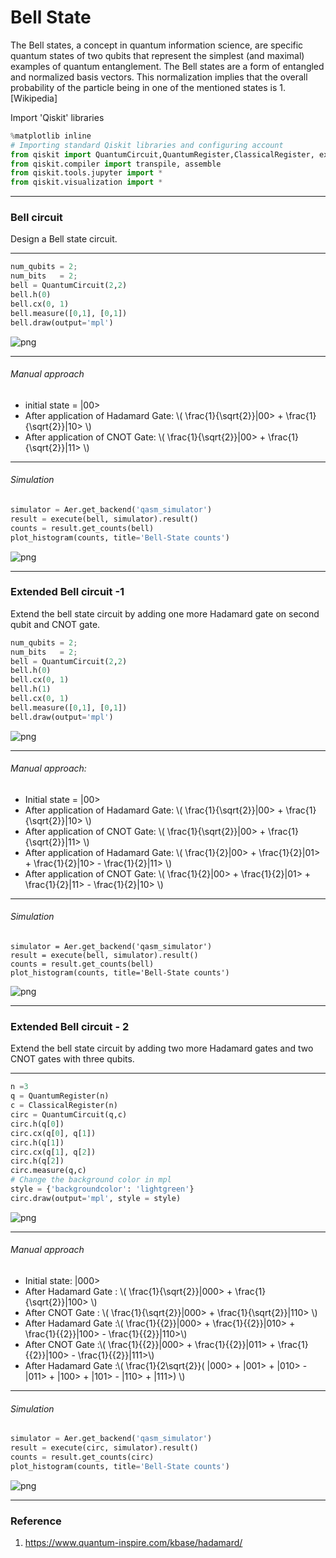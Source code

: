 

# Bell State

The Bell states, a concept in quantum information science, are specific quantum states of two qubits that represent the simplest (and maximal) examples of quantum entanglement. The Bell states are a form of entangled and normalized basis vectors. This normalization implies that the overall probability of the particle being in one of the mentioned states is 1.[Wikipedia]

Import 'Qiskit' libraries

```python
%matplotlib inline
# Importing standard Qiskit libraries and configuring account
from qiskit import QuantumCircuit,QuantumRegister,ClassicalRegister, execute, Aer, IBMQ
from qiskit.compiler import transpile, assemble
from qiskit.tools.jupyter import *
from qiskit.visualization import *
```

--------

### Bell circuit

Design a Bell state circuit.

--------

```python
num_qubits = 2;
num_bits   = 2;
bell = QuantumCircuit(2,2)
bell.h(0)
bell.cx(0, 1)
bell.measure([0,1], [0,1])
bell.draw(output='mpl')
```

![png](output_2_0.png)

------------

###### Manual approach

- initial state = |00>
- After application of Hadamard Gate: \\( \frac{1}{\sqrt{2}}|00> + \frac{1}{\sqrt{2}}|10> \\)
- After application of CNOT Gate: \\( \frac{1}{\sqrt{2}}|00> + \frac{1}{\sqrt{2}}|11> \\)

------------

###### Simulation 

```python
simulator = Aer.get_backend('qasm_simulator')
result = execute(bell, simulator).result()
counts = result.get_counts(bell)
plot_histogram(counts, title='Bell-State counts')
```

![png](output_5_0.png)

-------------

### Extended Bell circuit -1


Extend the bell state circuit by adding one more Hadamard gate on second qubit and CNOT gate.

```python
num_qubits = 2;
num_bits   = 2;
bell = QuantumCircuit(2,2)
bell.h(0)
bell.cx(0, 1)
bell.h(1)
bell.cx(0, 1)
bell.measure([0,1], [0,1])
bell.draw(output='mpl')
```


![png](output_7_0.png)

------------

######  Manual approach:

 - Initial state = |00>
 - After application of Hadamard Gate: \\( \frac{1}{\sqrt{2}}|00> + \frac{1}{\sqrt{2}}|10> \\)
 - After application of CNOT Gate: \\( \frac{1}{\sqrt{2}}|00> + \frac{1}{\sqrt{2}}|11> \\)
 - After application of Hadamard Gate: 
\\( \frac{1}{2}|00> + \frac{1}{2}|01> + \frac{1}{2}|10> - \frac{1}{2}|11> \\)
 - After application of CNOT Gate: 
\\( \frac{1}{2}|00> + \frac{1}{2}|01> + \frac{1}{2}|11> - \frac{1}{2}|10> \\)

--------------

###### Simulation 

```
simulator = Aer.get_backend('qasm_simulator')
result = execute(bell, simulator).result()
counts = result.get_counts(bell)
plot_histogram(counts, title='Bell-State counts')
```


![png](output_10_0.png)

----------

### Extended Bell circuit - 2 

Extend the bell state circuit by adding two more Hadamard gates and two CNOT gates with three qubits.

-----------

```python
n =3
q = QuantumRegister(n)
c = ClassicalRegister(n)
circ = QuantumCircuit(q,c)
circ.h(q[0])
circ.cx(q[0], q[1])
circ.h(q[1])
circ.cx(q[1], q[2])
circ.h(q[2])
circ.measure(q,c)
# Change the background color in mpl
style = {'backgroundcolor': 'lightgreen'}
circ.draw(output='mpl', style = style)
```


![png](output_12_0.png)

----------------

###### Manual approach


- Initial state: |000>
- After Hadamard Gate : \\( \frac{1}{\sqrt{2}}|000> + \frac{1}{\sqrt{2}}|100> \\)
- After CNOT Gate : \\( \frac{1}{\sqrt{2}}|000> + \frac{1}{\sqrt{2}}|110> \\)
- After Hadamard Gate :\\( \frac{1}{{2}}|000> + \frac{1}{{2}}|010>  +  \frac{1}{{2}}|100> - \frac{1}{{2}}|110>\\) 
- After CNOT Gate :\\( \frac{1}{{2}}|000> + \frac{1}{{2}}|011>  +  \frac{1}{{2}}|100> - \frac{1}{{2}}|111>\\) 
- After Hadamard Gate :\\( \frac{1}{2\sqrt{2}}( |000> + |001> + |010>  - |011> +  |100> + |101>  - |110> + |111>) \\)

------------

###### Simulation 

```python
simulator = Aer.get_backend('qasm_simulator')
result = execute(circ, simulator).result()
counts = result.get_counts(circ)
plot_histogram(counts, title='Bell-State counts')
```


![png](output_15_0.png)

-------------------

### Reference
1. https://www.quantum-inspire.com/kbase/hadamard/
